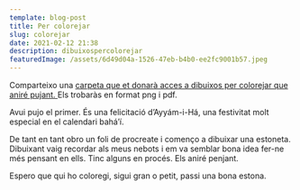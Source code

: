 ```yaml
---
template: blog-post
title: Per colorejar
slug: colorejar
date: 2021-02-12 21:38
description: dibuixospercolorejar
featuredImage: /assets/6d49d04a-1526-47eb-b4b0-ee2fc9001b57.jpeg
---
```

Comparteixo una [carpeta que et donarà acces a dibuixos per colorejar que aniré pujant. ](https://www.liderscomunitaris.org)Els trobaràs en format png i pdf.

Avui pujo el primer. És una felicitació d’Ayyám-i-Há, una festivitat molt especial en el calendari bahá’í.

De tant en tant obro un foli de procreate i començo a dibuixar una estoneta. Dibuixant vaig recordar als meus nebots i em va semblar bona idea fer-ne més pensant en ells. Tinc alguns en procés. Els aniré penjant.

Espero que qui ho coloregi, sigui gran o petit, passi una bona estona.